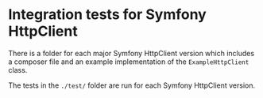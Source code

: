 Integration tests for Symfony HttpClient
========================================

There is a folder for each major Symfony HttpClient version which includes a composer file and an example implementation
of the `ExampleHttpClient` class.

The tests in the `./test/` folder are run for each Symfony HttpClient version.
